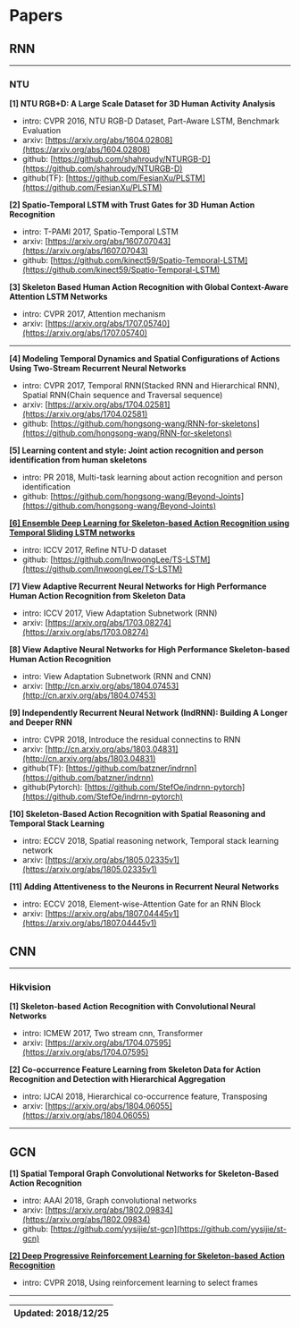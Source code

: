 # Papers
## RNN
***
### NTU
**[1] NTU RGB+D: A Large Scale Dataset for 3D Human Activity Analysis**
- intro: CVPR 2016, NTU RGB-D Dataset, Part-Aware LSTM, Benchmark Evaluation
- arxiv: [https://arxiv.org/abs/1604.02808](https://arxiv.org/abs/1604.02808)
- github: [https://github.com/shahroudy/NTURGB-D](https://github.com/shahroudy/NTURGB-D)
- github(TF): [https://github.com/FesianXu/PLSTM](https://github.com/FesianXu/PLSTM)

**[2] Spatio-Temporal LSTM with Trust Gates for 3D Human Action Recognition**
- intro: T-PAMI 2017, Spatio-Temporal LSTM
- arxiv: [https://arxiv.org/abs/1607.07043](https://arxiv.org/abs/1607.07043)
- github: [https://github.com/kinect59/Spatio-Temporal-LSTM](https://github.com/kinect59/Spatio-Temporal-LSTM)

**[3] Skeleton Based Human Action Recognition with Global Context-Aware Attention LSTM Networks**
- intro: CVPR 2017, Attention mechanism
- arxiv: [https://arxiv.org/abs/1707.05740](https://arxiv.org/abs/1707.05740)
***
**[4] Modeling Temporal Dynamics and Spatial Configurations of Actions Using Two-Stream Recurrent Neural Networks**
- intro: CVPR 2017, Temporal RNN(Stacked RNN and Hierarchical RNN), Spatial RNN(Chain sequence and Traversal sequence)
- arxiv: [https://arxiv.org/abs/1704.02581](https://arxiv.org/abs/1704.02581)
- github: [https://github.com/hongsong-wang/RNN-for-skeletons](https://github.com/hongsong-wang/RNN-for-skeletons)

**[5] Learning content and style: Joint action recognition and person identification from human skeletons**
- intro: PR 2018, Multi-task learning about action recognition and person identification
- github: [https://github.com/hongsong-wang/Beyond-Joints](https://github.com/hongsong-wang/Beyond-Joints)

[**[6] Ensemble Deep Learning for Skeleton-based Action Recognition using Temporal Sliding LSTM networks**](http://openaccess.thecvf.com/content_ICCV_2017/papers/Lee_Ensemble_Deep_Learning_ICCV_2017_paper.pdf)
- intro: ICCV 2017, Refine NTU-D dataset
- github: [https://github.com/InwoongLee/TS-LSTM](https://github.com/InwoongLee/TS-LSTM)

**[7] View Adaptive Recurrent Neural Networks for High Performance Human Action Recognition from Skeleton Data**
- intro: ICCV 2017, View Adaptation Subnetwork (RNN)
- arxiv: [https://arxiv.org/abs/1703.08274](https://arxiv.org/abs/1703.08274)


**[8] View Adaptive Neural Networks for High Performance Skeleton-based Human Action Recognition**
- intro: View Adaptation Subnetwork (RNN and CNN)
- arxiv: [http://cn.arxiv.org/abs/1804.07453](http://cn.arxiv.org/abs/1804.07453)

**[9] Independently Recurrent Neural Network (IndRNN): Building A Longer and Deeper RNN**
- intro: CVPR 2018, Introduce the residual connectins to RNN
- arxiv: [http://cn.arxiv.org/abs/1803.04831](http://cn.arxiv.org/abs/1803.04831)
- github(TF): [https://github.com/batzner/indrnn](https://github.com/batzner/indrnn)
- github(Pytorch): [https://github.com/StefOe/indrnn-pytorch](https://github.com/StefOe/indrnn-pytorch)

**[10] Skeleton-Based Action Recognition with Spatial Reasoning and Temporal Stack Learning**
- intro: ECCV 2018, Spatial reasoning network, Temporal stack learning network
- arxiv: [https://arxiv.org/abs/1805.02335v1](https://arxiv.org/abs/1805.02335v1)

**[11] Adding Attentiveness to the Neurons in Recurrent Neural Networks**
- intro: ECCV 2018, Element-wise-Attention Gate for an RNN Block
- arxiv: [https://arxiv.org/abs/1807.04445v1](https://arxiv.org/abs/1807.04445v1)

## CNN
***
### Hikvision
**[1] Skeleton-based Action Recognition with Convolutional Neural Networks**
- intro: ICMEW 2017, Two stream cnn, Transformer
- arxiv: [https://arxiv.org/abs/1704.07595](https://arxiv.org/abs/1704.07595)

**[2] Co-occurrence Feature Learning from Skeleton Data for Action Recognition and Detection with Hierarchical Aggregation**
- intro: IJCAI 2018, Hierarchical co-occurrence feature, Transposing
- arxiv: [https://arxiv.org/abs/1804.06055](https://arxiv.org/abs/1804.06055)
***
## GCN
**[1] Spatial Temporal Graph Convolutional Networks for Skeleton-Based Action Recognition**
- intro: AAAI 2018, Graph convolutional networks
- arxiv: [https://arxiv.org/abs/1802.09834](https://arxiv.org/abs/1802.09834)
- github: [https://github.com/yysijie/st-gcn](https://github.com/yysijie/st-gcn)

[**[2] Deep Progressive Reinforcement Learning for Skeleton-based Action Recognition**](http://openaccess.thecvf.com/content_cvpr_2018/html/Tang_Deep_Progressive_Reinforcement_CVPR_2018_paper.html)
- intro: CVPR 2018, Using reinforcement learning to select frames 
     
     
***
| Updated: 2018/12/25|
| :---------: |

